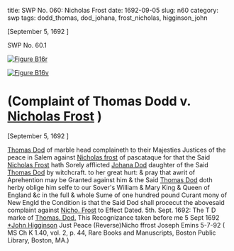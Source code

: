 title: SWP No. 060: Nicholas Frost
date: 1692-09-05
slug: n60
category: swp
tags: dodd_thomas, dod_johana, frost_nicholas, higginson_john




[September 5, 1692 ]

<div markdown class="doc" id="n60.1">

<div class="doc_id">SWP No. 60.1</div>


<span markdown class="figure">[![Figure B16r](archives/BPL/gifs/B16A.gif)](archives/BPL/LARGE/B16A.jpg)</span>

<span markdown class="figure">[![Figure B16v](archives/BPL/gifs/B16B.gif)](archives/BPL/LARGE/B16B.jpg)</span>

# (Complaint of Thomas Dodd v. [Nicholas Frost](/tag/frost_nicholas.html) )

[September 5, 1692 ]

[Thomas Dod](/tag/dodd_thomas.html) of marble head complaineth to their Majesties Justices of the peace in Salem against [Nicholas frost](/tag/frost_nicholas.html) of pascataque for that the Said [Nicholas Frost](/tag/frost_nicholas.html) hath Sorely afflicted [Johana Dod](/tag/dod_johana.html) daughter of the Said [Thomas Dod](/tag/dodd_thomas.html) by witchcraft. to her great hurt: & pray that awrit of Aprehention may be Granted against him & the Said [Thomas Dod](/tag/dodd_thomas.html) doth herby oblige him selfe to our Sover's William & Mary King & Queen of England &c in the full & whole Sume of one hundred pound Curant mony of New Engld the Condition is that the Said Dod shall procecut the abovesaid complaint against [Nicho. Frost](/tag/frost_nicholas.html) to Effect
Dated. 5th. Sept. 1692:  The T D marke of [Thomas. Dod.](/tag/dodd_thomas.html) This Recognizance taken before me 5 Sept 1692 [*John Higginson](/tag/higginson_john.html) Just Peace (Reverse)Nicho ffrost Joseph Emins 5-7-92 ( MS Ch K 1.40, vol. 2, p. 44, Rare Books and Manuscripts, Boston Public Library, Boston, MA.)

</div>

